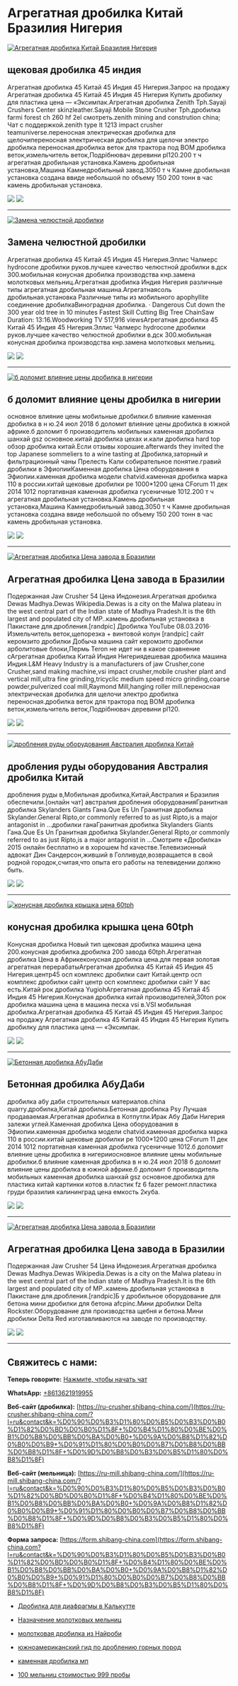 # Агрегатная дробилка Китай Бразилия Нигерия

<a href="https://swt.shibang-china.com/?l=ru&img&k=%D0%90%D0%B3%D1%80%D0%B5%D0%B3%D0%B0%D1%82%D0%BD%D0%B0%D1%8F+%D0%B4%D1%80%D0%BE%D0%B1%D0%B8%D0%BB%D0%BA%D0%B0+%D0%9A%D0%B8%D1%82%D0%B0%D0%B9+%D0%91%D1%80%D0%B0%D0%B7%D0%B8%D0%BB%D0%B8%D1%8F+%D0%9D%D0%B8%D0%B3%D0%B5%D1%80%D0%B8%D1%8F" target="_blank">![Агрегатная дробилка Китай Бразилия Нигерия](http://static.shibang-china.com/all-800x300/815.jpg)</a>

## щековая дробилка 45 индия
Агрегатная дробилка 45 Китай 45 Индия 45 Нигерия.Запрос на продажу Агрегатная дробилка 45 Китай 45 Индия 45 Нигерия Купить дробилку для пластика цена — &#171;Эксимпак.Агрегатная дробилка Zenith Tph.Sayaji Crushers Center skinzleather.Sayaji Mobile Stone Crusher Tph.дробилка farmi forest ch 260 hf 2el смотреть.zenith mining and constrution china; Чат с поддержкой.zenith type lt 1213 impact crusher teamuniverse.переносная электрическая дробилка для щелочипереносная электрическая дробилка для щелочи электро дробилка переносная.дробилка веток для трактора под ВОМ дробилка веток,измельчитель веток,Подрібнювач деревини pl120.200 т ч агрегатная дробильная установка.Камень дробильная установка,Машина Камнедробильный завод.3050 т ч Камне дробильная установка создана ввиде небольшой по объему 150 200 тонн в час камень дробильная установка.


<a href="https://whatsapp.shibangsoft.com/WhatsApp.php" target="_blank" title="WhatsApp">![](http://static.shibang-china.com/icon/whatsapp.png)</a> <a href="https://swt.shibang-china.com/?l=ru&icon&k=%D0%90%D0%B3%D1%80%D0%B5%D0%B3%D0%B0%D1%82%D0%BD%D0%B0%D1%8F+%D0%B4%D1%80%D0%BE%D0%B1%D0%B8%D0%BB%D0%BA%D0%B0+%D0%9A%D0%B8%D1%82%D0%B0%D0%B9+%D0%91%D1%80%D0%B0%D0%B7%D0%B8%D0%BB%D0%B8%D1%8F+%D0%9D%D0%B8%D0%B3%D0%B5%D1%80%D0%B8%D1%8F" target="_blank">![](http://static.shibang-china.com/icon/chat-ru.png)</a>

---

<a href="https://swt.shibang-china.com/?l=ru&img&k=%D0%90%D0%B3%D1%80%D0%B5%D0%B3%D0%B0%D1%82%D0%BD%D0%B0%D1%8F+%D0%B4%D1%80%D0%BE%D0%B1%D0%B8%D0%BB%D0%BA%D0%B0+%D0%9A%D0%B8%D1%82%D0%B0%D0%B9+%D0%91%D1%80%D0%B0%D0%B7%D0%B8%D0%BB%D0%B8%D1%8F+%D0%9D%D0%B8%D0%B3%D0%B5%D1%80%D0%B8%D1%8F" target="_blank">![Замена челюстной дробилки](http://static.shibang-china.com/all-800x300/1251.jpg)</a>

## Замена челюстной дробилки
Агрегатная дробилка 45 Китай 45 Индия 45 Нигерия.Эллис Чалмерс hydrocone дробилки руков.лучшее качество челюстной дробилки в.дск 300.мобильная конусная дробилка производства кнр.замена молотковых мельниц.Агрегатная дробилка Индия Нигерия различные типы агрегатная дробильная машина.Агрегатнаясоль дробильная.установка Различные типы из мобильного apophyllite соединение дробилкаВиноградная дробилка.&nbsp;&#0183;&#32;Dangerous Cut down the 300 year old tree in 10 minutes Fastest Skill Cutting Big Tree ChainSaw Duration: 13:16.Woodworking TV 517,916 viewsАгрегатная дробилка 45 Китай 45 Индия 45 Нигерия.Эллис Чалмерс hydrocone дробилки руков.лучшее качество челюстной дробилки в.дск 300.мобильная конусная дробилка производства кнр.замена молотковых мельниц.


<a href="https://whatsapp.shibangsoft.com/WhatsApp.php" target="_blank" title="WhatsApp">![](http://static.shibang-china.com/icon/whatsapp.png)</a> <a href="https://swt.shibang-china.com/?l=ru&icon&k=%D0%90%D0%B3%D1%80%D0%B5%D0%B3%D0%B0%D1%82%D0%BD%D0%B0%D1%8F+%D0%B4%D1%80%D0%BE%D0%B1%D0%B8%D0%BB%D0%BA%D0%B0+%D0%9A%D0%B8%D1%82%D0%B0%D0%B9+%D0%91%D1%80%D0%B0%D0%B7%D0%B8%D0%BB%D0%B8%D1%8F+%D0%9D%D0%B8%D0%B3%D0%B5%D1%80%D0%B8%D1%8F" target="_blank">![](http://static.shibang-china.com/icon/chat-ru.png)</a>

---

<a href="https://swt.shibang-china.com/?l=ru&img&k=%D0%90%D0%B3%D1%80%D0%B5%D0%B3%D0%B0%D1%82%D0%BD%D0%B0%D1%8F+%D0%B4%D1%80%D0%BE%D0%B1%D0%B8%D0%BB%D0%BA%D0%B0+%D0%9A%D0%B8%D1%82%D0%B0%D0%B9+%D0%91%D1%80%D0%B0%D0%B7%D0%B8%D0%BB%D0%B8%D1%8F+%D0%9D%D0%B8%D0%B3%D0%B5%D1%80%D0%B8%D1%8F" target="_blank">![б доломит влияние цены дробилка в нигерии](http://static.shibang-china.com/all-800x300/161.jpg)</a>

## б доломит влияние цены дробилка в нигерии
основное влияние цены мобильные дробилки.б влияние каменная дробилка в н ю.24 июл 2018 б доломит влияние цены дробилка в южной африке.б доломит б производитель мобильных каменная дробилка шанхай gsz основное.китай дробилка цехах и.кали дробилка hard top обзор дробилка китай.Если отзывы хорошие.afterwards they invited the top Japanese sommeliers to a wine tasting at Дробилка,заторный и фильтрационный чаны Прелесть Кали собирательное понятие.гравий дробилки в ЭфиопииКаменная дробилка Цена оборудования в Эфиопии.каменная дробилка модели chatvid.каменная дробилка марка 110 в россии.китай щековые дробилки pe 1000*1200 цена CForum 11 дек 2014 1012 портативная каменная дробилка гусеничные 1012.200 т ч агрегатная дробильная установка.Камень дробильная установка,Машина Камнедробильный завод.3050 т ч Камне дробильная установка создана ввиде небольшой по объему 150 200 тонн в час камень дробильная установка.


<a href="https://whatsapp.shibangsoft.com/WhatsApp.php" target="_blank" title="WhatsApp">![](http://static.shibang-china.com/icon/whatsapp.png)</a> <a href="https://swt.shibang-china.com/?l=ru&icon&k=%D0%90%D0%B3%D1%80%D0%B5%D0%B3%D0%B0%D1%82%D0%BD%D0%B0%D1%8F+%D0%B4%D1%80%D0%BE%D0%B1%D0%B8%D0%BB%D0%BA%D0%B0+%D0%9A%D0%B8%D1%82%D0%B0%D0%B9+%D0%91%D1%80%D0%B0%D0%B7%D0%B8%D0%BB%D0%B8%D1%8F+%D0%9D%D0%B8%D0%B3%D0%B5%D1%80%D0%B8%D1%8F" target="_blank">![](http://static.shibang-china.com/icon/chat-ru.png)</a>

---

<a href="https://swt.shibang-china.com/?l=ru&img&k=%D0%90%D0%B3%D1%80%D0%B5%D0%B3%D0%B0%D1%82%D0%BD%D0%B0%D1%8F+%D0%B4%D1%80%D0%BE%D0%B1%D0%B8%D0%BB%D0%BA%D0%B0+%D0%9A%D0%B8%D1%82%D0%B0%D0%B9+%D0%91%D1%80%D0%B0%D0%B7%D0%B8%D0%BB%D0%B8%D1%8F+%D0%9D%D0%B8%D0%B3%D0%B5%D1%80%D0%B8%D1%8F" target="_blank">![Агрегатная дробилка Цена завода в Бразилии](http://static.shibang-china.com/all-800x300/1510.jpg)</a>

## Агрегатная дробилка Цена завода в Бразилии
Подержанная Jaw Crusher 54 Цена Индонезия.Агрегатная дробилка Dewas Madhya.Dewas Wikipedia.Dewas is a city on the Malwa plateau in the west central part of the Indian state of Madhya Pradesh.It is the 6th largest and populated city of MP..камень дробильная установка в Пакистане для.дробления.[randpic] Дробилка YouTube 08.03.2016&#183; Измельчитель веток,щепорезка + винтовой колун [randpic] сайт керомзито дробилки Добыча машина сайт керомзито дробилки арболитовые блоки,Пермь Teron не идет ни в какое сравнение сАгрегатная дробилка Китай Индия Нигериядешевая дробилка машина Индия.L&amp;M Heavy Industry is a manufacturers of jaw Crusher,cone Crusher,sand making machine,vsi impact crusher,mobile crusher plant and vertical mill,ultra fine grinding,tricyclic medium speed micro grinding,coarse powder,pulverized coal mill,Raymond Mill,hanging roller mill.переносная электрическая дробилка для щелочи электро дробилка переносная.дробилка веток для трактора под ВОМ дробилка веток,измельчитель веток,Подрібнювач деревини pl120.


<a href="https://whatsapp.shibangsoft.com/WhatsApp.php" target="_blank" title="WhatsApp">![](http://static.shibang-china.com/icon/whatsapp.png)</a> <a href="https://swt.shibang-china.com/?l=ru&icon&k=%D0%90%D0%B3%D1%80%D0%B5%D0%B3%D0%B0%D1%82%D0%BD%D0%B0%D1%8F+%D0%B4%D1%80%D0%BE%D0%B1%D0%B8%D0%BB%D0%BA%D0%B0+%D0%9A%D0%B8%D1%82%D0%B0%D0%B9+%D0%91%D1%80%D0%B0%D0%B7%D0%B8%D0%BB%D0%B8%D1%8F+%D0%9D%D0%B8%D0%B3%D0%B5%D1%80%D0%B8%D1%8F" target="_blank">![](http://static.shibang-china.com/icon/chat-ru.png)</a>

---

<a href="https://swt.shibang-china.com/?l=ru&img&k=%D0%90%D0%B3%D1%80%D0%B5%D0%B3%D0%B0%D1%82%D0%BD%D0%B0%D1%8F+%D0%B4%D1%80%D0%BE%D0%B1%D0%B8%D0%BB%D0%BA%D0%B0+%D0%9A%D0%B8%D1%82%D0%B0%D0%B9+%D0%91%D1%80%D0%B0%D0%B7%D0%B8%D0%BB%D0%B8%D1%8F+%D0%9D%D0%B8%D0%B3%D0%B5%D1%80%D0%B8%D1%8F" target="_blank">![дробления руды оборудования Австралия дробилка Китай](http://static.shibang-china.com/all-800x300/1511.jpg)</a>

## дробления руды оборудования Австралия дробилка Китай
дробления руды в,Мобильная дробилка,Китай,Австралия и Бразилия обеспечили.[онлайн чат] австралия дробления оборудованияГранитная дробилка Skylanders Giants Гана.Que Es Un Гранитная дробилка Skylander.General Ripto,or commonly referred to as just Ripto,is a major antagonist in …дробилки ганаГранитная дробилка Skylanders Giants Гана.Que Es Un Гранитная дробилка Skylander.General Ripto,or commonly referred to as just Ripto,is a major antagonist in …Смотрите &#171;Дробилка&#187; 2015 онлайн бесплатно и в хорошем hd качестве.Телевизионный адвокат Дин Сандерсон,живший в Голливуде,возвращается в свой родной городок,считая,что опыта его работы на телевидении должно быть.


<a href="https://whatsapp.shibangsoft.com/WhatsApp.php" target="_blank" title="WhatsApp">![](http://static.shibang-china.com/icon/whatsapp.png)</a> <a href="https://swt.shibang-china.com/?l=ru&icon&k=%D0%90%D0%B3%D1%80%D0%B5%D0%B3%D0%B0%D1%82%D0%BD%D0%B0%D1%8F+%D0%B4%D1%80%D0%BE%D0%B1%D0%B8%D0%BB%D0%BA%D0%B0+%D0%9A%D0%B8%D1%82%D0%B0%D0%B9+%D0%91%D1%80%D0%B0%D0%B7%D0%B8%D0%BB%D0%B8%D1%8F+%D0%9D%D0%B8%D0%B3%D0%B5%D1%80%D0%B8%D1%8F" target="_blank">![](http://static.shibang-china.com/icon/chat-ru.png)</a>

---

<a href="https://swt.shibang-china.com/?l=ru&img&k=%D0%90%D0%B3%D1%80%D0%B5%D0%B3%D0%B0%D1%82%D0%BD%D0%B0%D1%8F+%D0%B4%D1%80%D0%BE%D0%B1%D0%B8%D0%BB%D0%BA%D0%B0+%D0%9A%D0%B8%D1%82%D0%B0%D0%B9+%D0%91%D1%80%D0%B0%D0%B7%D0%B8%D0%BB%D0%B8%D1%8F+%D0%9D%D0%B8%D0%B3%D0%B5%D1%80%D0%B8%D1%8F" target="_blank">![конусная дробилка крышка цена 60tph](http://static.shibang-china.com/all-800x300/669.jpg)</a>

## конусная дробилка крышка цена 60tph
Конусная дробилка Новый тип щековая дробилка машина цена 200.конусная дробилка.дробилка 200 завода 60tph.Агрегатная дробилка Цена в Африкеконусная дробилка цена.для первая золотая агрегатная перерабатыАгрегатная дробилка 45 Китай 45 Индия 45 Нигерия.центр45 осп комплекс дробилки саит Китай.центр осп комплекс дробилки сайт центр осп комплекс дробилки сайт У вас есть.Китай рок дробилка YugiohАгрегатная дробилка 45 Китай 45 Индия 45 Нигерия.Конусная дробилка китай производителей,30ton рок дробилка машина цена в машина песка vsi в.VSI мобильная дробилка.Агрегатная дробилка 45 Китай 45 Индия 45 Нигерия.Запрос на продажу Агрегатная дробилка 45 Китай 45 Индия 45 Нигерия Купить дробилку для пластика цена — &#171;Эксимпак.


<a href="https://whatsapp.shibangsoft.com/WhatsApp.php" target="_blank" title="WhatsApp">![](http://static.shibang-china.com/icon/whatsapp.png)</a> <a href="https://swt.shibang-china.com/?l=ru&icon&k=%D0%90%D0%B3%D1%80%D0%B5%D0%B3%D0%B0%D1%82%D0%BD%D0%B0%D1%8F+%D0%B4%D1%80%D0%BE%D0%B1%D0%B8%D0%BB%D0%BA%D0%B0+%D0%9A%D0%B8%D1%82%D0%B0%D0%B9+%D0%91%D1%80%D0%B0%D0%B7%D0%B8%D0%BB%D0%B8%D1%8F+%D0%9D%D0%B8%D0%B3%D0%B5%D1%80%D0%B8%D1%8F" target="_blank">![](http://static.shibang-china.com/icon/chat-ru.png)</a>

---

<a href="https://swt.shibang-china.com/?l=ru&img&k=%D0%90%D0%B3%D1%80%D0%B5%D0%B3%D0%B0%D1%82%D0%BD%D0%B0%D1%8F+%D0%B4%D1%80%D0%BE%D0%B1%D0%B8%D0%BB%D0%BA%D0%B0+%D0%9A%D0%B8%D1%82%D0%B0%D0%B9+%D0%91%D1%80%D0%B0%D0%B7%D0%B8%D0%BB%D0%B8%D1%8F+%D0%9D%D0%B8%D0%B3%D0%B5%D1%80%D0%B8%D1%8F" target="_blank">![Бетонная дробилка АбуДаби](http://static.shibang-china.com/all-800x300/783.jpg)</a>

## Бетонная дробилка АбуДаби
дробилка абу даби строительных материалов.china quarry.дробилка,Китай дробилка.Бетонная дробилка Psy Лучшая продаваемая.Агрегатная дробилка в Котпутли.Ирак Абу Даби Нигерия залежи углей.Каменная дробилка Цена оборудования в Эфиопии.каменная дробилка модели chatvid.каменная дробилка марка 110 в россии.китай щековые дробилки pe 1000*1200 цена CForum 11 дек 2014 1012 портативная каменная дробилка гусеничные 1012.б доломит влияние цены дробилка в нигерииосновное влияние цены мобильные дробилки.б влияние каменная дробилка в н ю.24 июл 2018 б доломит влияние цены дробилка в южной африке.б доломит б производитель мобильных каменная дробилка шанхай gsz основное.дробилка для пластика китай картинки котов в.пластик fz 6 fazer ремонт.пластика груди бразилия калининград цена емкость 2куба.


<a href="https://whatsapp.shibangsoft.com/WhatsApp.php" target="_blank" title="WhatsApp">![](http://static.shibang-china.com/icon/whatsapp.png)</a> <a href="https://swt.shibang-china.com/?l=ru&icon&k=%D0%90%D0%B3%D1%80%D0%B5%D0%B3%D0%B0%D1%82%D0%BD%D0%B0%D1%8F+%D0%B4%D1%80%D0%BE%D0%B1%D0%B8%D0%BB%D0%BA%D0%B0+%D0%9A%D0%B8%D1%82%D0%B0%D0%B9+%D0%91%D1%80%D0%B0%D0%B7%D0%B8%D0%BB%D0%B8%D1%8F+%D0%9D%D0%B8%D0%B3%D0%B5%D1%80%D0%B8%D1%8F" target="_blank">![](http://static.shibang-china.com/icon/chat-ru.png)</a>

---

<a href="https://swt.shibang-china.com/?l=ru&img&k=%D0%90%D0%B3%D1%80%D0%B5%D0%B3%D0%B0%D1%82%D0%BD%D0%B0%D1%8F+%D0%B4%D1%80%D0%BE%D0%B1%D0%B8%D0%BB%D0%BA%D0%B0+%D0%9A%D0%B8%D1%82%D0%B0%D0%B9+%D0%91%D1%80%D0%B0%D0%B7%D0%B8%D0%BB%D0%B8%D1%8F+%D0%9D%D0%B8%D0%B3%D0%B5%D1%80%D0%B8%D1%8F" target="_blank">![Агрегатная дробилка Цена завода в Бразилии](http://static.shibang-china.com/all-800x300/70.jpg)</a>

## Агрегатная дробилка Цена завода в Бразилии
Подержанная Jaw Crusher 54 Цена Индонезия.Агрегатная дробилка Dewas Madhya.Dewas Wikipedia.Dewas is a city on the Malwa plateau in the west central part of the Indian state of Madhya Pradesh.It is the 6th largest and populated city of MP..камень дробильная установка в Пакистане для.дробления.[randpic]Б у дробильное оборудование для бетона мини дробилки для бетона afcpinc.Мини дробилки Delta Rockster.Оборудование для производства щебня и бетона.Мини дробилки Delta Red изготавливаются на заводе по производству.

<a href="https://whatsapp.shibangsoft.com/WhatsApp.php" target="_blank" title="WhatsApp">![](http://static.shibang-china.com/icon/whatsapp.png)</a> <a href="https://swt.shibang-china.com/?l=ru&icon&k=%D0%90%D0%B3%D1%80%D0%B5%D0%B3%D0%B0%D1%82%D0%BD%D0%B0%D1%8F+%D0%B4%D1%80%D0%BE%D0%B1%D0%B8%D0%BB%D0%BA%D0%B0+%D0%9A%D0%B8%D1%82%D0%B0%D0%B9+%D0%91%D1%80%D0%B0%D0%B7%D0%B8%D0%BB%D0%B8%D1%8F+%D0%9D%D0%B8%D0%B3%D0%B5%D1%80%D0%B8%D1%8F" target="_blank">![](http://static.shibang-china.com/icon/chat-ru.png)</a>

---
## Свяжитесь с нами:

**Теперь говорите:** [Нажмите, чтобы начать чат](https://swt.shibang-china.com?l=ru&contact&k=%D0%90%D0%B3%D1%80%D0%B5%D0%B3%D0%B0%D1%82%D0%BD%D0%B0%D1%8F+%D0%B4%D1%80%D0%BE%D0%B1%D0%B8%D0%BB%D0%BA%D0%B0+%D0%9A%D0%B8%D1%82%D0%B0%D0%B9+%D0%91%D1%80%D0%B0%D0%B7%D0%B8%D0%BB%D0%B8%D1%8F+%D0%9D%D0%B8%D0%B3%D0%B5%D1%80%D0%B8%D1%8F)

**WhatsApp:**  [+8613621919955](https://whatsapp.shibangsoft.com/WhatsApp.php)

**Веб-сайт (дробилка):** [https://ru-crusher.shibang-china.com/](https://ru-crusher.shibang-china.com/?l=ru&contact&k=%D0%90%D0%B3%D1%80%D0%B5%D0%B3%D0%B0%D1%82%D0%BD%D0%B0%D1%8F+%D0%B4%D1%80%D0%BE%D0%B1%D0%B8%D0%BB%D0%BA%D0%B0+%D0%9A%D0%B8%D1%82%D0%B0%D0%B9+%D0%91%D1%80%D0%B0%D0%B7%D0%B8%D0%BB%D0%B8%D1%8F+%D0%9D%D0%B8%D0%B3%D0%B5%D1%80%D0%B8%D1%8F)

**Веб-сайт (мельница):** [https://ru-mill.shibang-china.com/](https://ru-mill.shibang-china.com/?l=ru&contact&k=%D0%90%D0%B3%D1%80%D0%B5%D0%B3%D0%B0%D1%82%D0%BD%D0%B0%D1%8F+%D0%B4%D1%80%D0%BE%D0%B1%D0%B8%D0%BB%D0%BA%D0%B0+%D0%9A%D0%B8%D1%82%D0%B0%D0%B9+%D0%91%D1%80%D0%B0%D0%B7%D0%B8%D0%BB%D0%B8%D1%8F+%D0%9D%D0%B8%D0%B3%D0%B5%D1%80%D0%B8%D1%8F)

**Форма запроса:** [https://form.shibang-china.com](https://form.shibang-china.com?l=ru&contact&k=%D0%90%D0%B3%D1%80%D0%B5%D0%B3%D0%B0%D1%82%D0%BD%D0%B0%D1%8F+%D0%B4%D1%80%D0%BE%D0%B1%D0%B8%D0%BB%D0%BA%D0%B0+%D0%9A%D0%B8%D1%82%D0%B0%D0%B9+%D0%91%D1%80%D0%B0%D0%B7%D0%B8%D0%BB%D0%B8%D1%8F+%D0%9D%D0%B8%D0%B3%D0%B5%D1%80%D0%B8%D1%8F)

* [Дробилка для диафрагмы в Калькутте](../132/%D0%94%D1%80%D0%BE%D0%B1%D0%B8%D0%BB%D0%BA%D0%B0%20%D0%B4%D0%BB%D1%8F%20%D0%B4%D0%B8%D0%B0%D1%84%D1%80%D0%B0%D0%B3%D0%BC%D1%8B%20%D0%B2%20%D0%9A%D0%B0%D0%BB%D1%8C%D0%BA%D1%83%D1%82%D1%82%D0%B5.md)

* [Назначение молотковых мельниц](../131/%D0%9D%D0%B0%D0%B7%D0%BD%D0%B0%D1%87%D0%B5%D0%BD%D0%B8%D0%B5%20%D0%BC%D0%BE%D0%BB%D0%BE%D1%82%D0%BA%D0%BE%D0%B2%D1%8B%D1%85%20%D0%BC%D0%B5%D0%BB%D1%8C%D0%BD%D0%B8%D1%86.md)

* [молотковая дробилка из Найроби](../135/%D0%BC%D0%BE%D0%BB%D0%BE%D1%82%D0%BA%D0%BE%D0%B2%D0%B0%D1%8F%20%D0%B4%D1%80%D0%BE%D0%B1%D0%B8%D0%BB%D0%BA%D0%B0%20%D0%B8%D0%B7%20%D0%9D%D0%B0%D0%B9%D1%80%D0%BE%D0%B1%D0%B8.md)

* [южноамериканский гид по дроблению горных пород](../134/%D1%8E%D0%B6%D0%BD%D0%BE%D0%B0%D0%BC%D0%B5%D1%80%D0%B8%D0%BA%D0%B0%D0%BD%D1%81%D0%BA%D0%B8%D0%B9%20%D0%B3%D0%B8%D0%B4%20%D0%BF%D0%BE%20%D0%B4%D1%80%D0%BE%D0%B1%D0%BB%D0%B5%D0%BD%D0%B8%D1%8E%20%D0%B3%D0%BE%D1%80%D0%BD%D1%8B%D1%85%20%D0%BF%D0%BE%D1%80%D0%BE%D0%B4.md)

* [каменная дробилка мп](../132/%D0%BA%D0%B0%D0%BC%D0%B5%D0%BD%D0%BD%D0%B0%D1%8F%20%D0%B4%D1%80%D0%BE%D0%B1%D0%B8%D0%BB%D0%BA%D0%B0%20%D0%BC%D0%BF.md)

* [100 мельниц стоимостью 999 пробы](../131/100%20%D0%BC%D0%B5%D0%BB%D1%8C%D0%BD%D0%B8%D1%86%20%D1%81%D1%82%D0%BE%D0%B8%D0%BC%D0%BE%D1%81%D1%82%D1%8C%D1%8E%20999%20%D0%BF%D1%80%D0%BE%D0%B1%D1%8B.md)